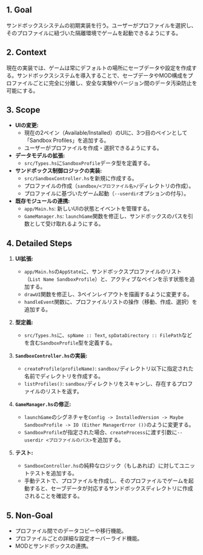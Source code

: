## 1. Goal
サンドボックスシステムの初期実装を行う。ユーザーがプロファイルを選択し、そのプロファイルに紐づいた隔離環境でゲームを起動できるようにする。

## 2. Context
現在の実装では、ゲームは常にデフォルトの場所にセーブデータや設定を作成する。サンドボックスシステムを導入することで、セーブデータやMOD構成をプロファイルごとに完全に分離し、安全な実験やバージョン間のデータ汚染防止を可能にする。

## 3. Scope
-   **UIの変更:**
    -   現在の2ペイン（Available/Installed）のUIに、3つ目のペインとして「Sandbox Profiles」を追加する。
    -   ユーザーがプロファイルを作成・選択できるようにする。
-   **データモデルの拡張:**
    -   `src/Types.hs`に`SandboxProfile`データ型を定義する。
-   **サンドボックス制御ロジックの実装:**
    -   `src/SandboxController.hs`を新規に作成する。
    -   プロファイルの作成（`sandbox/<プロファイル名>/`ディレクトリの作成）。
    -   プロファイルに基づいたゲーム起動（`--userdir`オプションの付与）。
-   **既存モジュールの連携:**
    -   `app/Main.hs`: 新しいUIの状態とイベントを管理する。
    -   `GameManager.hs`: `launchGame`関数を修正し、サンドボックスのパスを引数として受け取れるようにする。

## 4. Detailed Steps

1.  **UI拡張:**
    -   `app/Main.hs`の`AppState`に、サンドボックスプロファイルのリスト（`List Name SandboxProfile`）と、アクティブなペインを示す状態を追加する。
    -   `drawUI`関数を修正し、3ペインレイアウトを描画するように変更する。
    -   `handleEvent`関数に、プロファイルリストの操作（移動、作成、選択）を追加する。

2.  **型定義:**
    -   `src/Types.hs`に、`spName :: Text`, `spDataDirectory :: FilePath`などを含む`SandboxProfile`型を定義する。

3.  **`SandboxController.hs`の実装:**
    -   `createProfile(profileName)`: `sandbox/`ディレクトリ以下に指定された名前でディレクトリを作成する。
    -   `listProfiles()`: `sandbox/`ディレクトリをスキャンし、存在するプロファイルのリストを返す。

4.  **`GameManager.hs`の修正:**
    -   `launchGame`のシグネチャを`Config -> InstalledVersion -> Maybe SandboxProfile -> IO (Either ManagerError ())`のように変更する。
    -   `SandboxProfile`が指定された場合、`createProcess`に渡す引数に`--userdir <プロファイルのパス>`を追加する。

5.  **テスト:**
    -   `SandboxController.hs`の純粋なロジック（もしあれば）に対してユニットテストを追加する。
    -   手動テストで、プロファイルを作成し、そのプロファイルでゲームを起動すると、セーブデータが対応するサンドボックスディレクトリに作成されることを確認する。

## 5. Non-Goal
-   プロファイル間でのデータコピーや移行機能。
-   プロファイルごとの詳細な設定オーバーライド機能。
-   MODとサンドボックスの連携。
